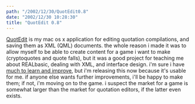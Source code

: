 ```yaml
---
path: "/2002/12/30/QuotEdit0.8" 
date: "2002/12/30 10:28:30" 
title: "QuotEdit 0.8" 
---
```

<p><a href="http://www.randomchaos.com/qml/quotedit/">QuotEdit</a> is my mac os x application for editing quotation compilations, and saving them as XML (QML) documents. the whole reason i made it was to allow myself to be able to create content for a game i want to make (cryptoquotes and quote falls), but it was a good project for teaching me about REALbasic, dealing with XML, and interface design. i'm sure i have <a href="http://weblog.randomchaos.com/index.php?date=2002-12-29&amp;title=why+interfaces+are+bad">much to learn and improve</a>, but i'm releasing this now because it's usable for me. if anyone else wants further improvements, i'll be happy to make them; if not, i'm moving on to the game. i suspect the market for a game is somewhat larger than the market for quotation editors, if the latter even exists.</p>